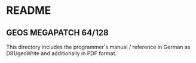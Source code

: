 # README

## GEOS MEGAPATCH 64/128

This directory includes the programmer's manual / reference in German as D81/geoWrite and additionally in PDF format.
